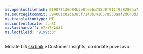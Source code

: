```yaml
---
ms.openlocfilehash: 01907f136e84b3e8fee6a735d8f911f938286aa7
ms.sourcegitcommit: 594081c82ca385f7143b3416378533aaf2d6d0d3
ms.translationtype: MT
ms.contentlocale: sl-SI
ms.lasthandoff: 07/27/2022
ms.locfileid: "9199233"
---
```

Morate biti [skrbnik](../permissions.md) v Customer Insights, da dodate povezavo.